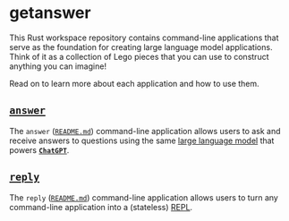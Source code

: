# getanswer

This Rust workspace repository
contains command-line applications that
serve as the foundation for creating large language model applications.
Think of it as a collection of Lego pieces that you can use
to construct anything you can imagine!

Read on to learn more about each application and how to use them.

## [`answer`](https://crates.io/crates/answer)

The `answer`
([`README.md`](https://github.com/schneiderfelipe/getanswer/tree/main/answer#answer))
command-line application allows users to ask and receive answers to questions
using the same
[large language model](https://en.wikipedia.org/wiki/Large_language_model)
that powers [**`ChatGPT`**](https://chat.openai.com/chat).

## [`reply`](https://crates.io/crates/answer)

The `reply`
([`README.md`](https://github.com/schneiderfelipe/getanswer/tree/main/reply#reply))
command-line application allows users to turn any command-line application
into a (stateless) [REPL](https://en.wikipedia.org/wiki/Read%E2%80%93eval%E2%80%93print_loop).
